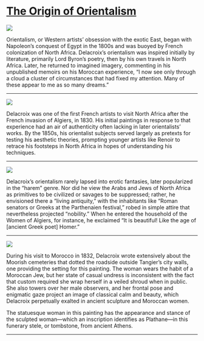 # [The Origin of Orientalism](http://artsmia.github.io/griot/#/stories/1155)

![](http://cdn.dx.artsmia.org/thumbs/tn_null.jpg)

Orientalism, or Western artists’ obsession with the exotic East, began with Napoleon’s conquest of Egypt in the 1800s and was buoyed by French colonization of North Africa. Delacroix’s orientalism was inspired initially by literature, primarily Lord Byron’s poetry, then by his own travels in North Africa. Later, he returned to imagined imagery, commenting in his unpublished memoirs on his Moroccan experience, “I now see only through a cloud a cluster of circumstances that had fixed my attention. Many of these appear to me as so many dreams.”

---

![](http://cdn.dx.artsmia.org/thumbs/tn_mia_5001143.jpg)

Delacroix was one of the first French artists to visit North Africa after the French invasion of Algiers, in 1830. His initial paintings in response to that experience had an air of authenticity often lacking in later orientalists’ works. By the 1850s, his orientalist subjects served largely as pretexts for testing his aesthetic theories, prompting younger artists like Renoir to retrace his footsteps in North Africa in hopes of understanding his techniques.

---

![](http://cdn.dx.artsmia.org/thumbs/tn_null.jpg)

Delacroix’s orientalism rarely lapsed into erotic fantasies, later popularized in the “harem” genre. Nor did he view the Arabs and Jews of North Africa as primitives to be civilized or savages to be suppressed; rather, he envisioned there a “living antiquity,” with the inhabitants like “Roman senators or Greeks at the Parthenaien festival,” robed in simple attire that nevertheless projected “nobility.” When he entered the household of the Women of Algiers, for instance, he exclaimed “It is beautiful! Like the age of [ancient Greek poet] Homer.”

---

![](http://cdn.dx.artsmia.org/thumbs/tn_null.jpg)

During his visit to Morocco in 1832, Delacroix wrote extensively about the Moorish cemeteries that dotted the roadside outside Tangier’s city walls, one providing the setting for this painting. The woman wears the habit of a Moroccan Jew, but her state of casual undress is inconsistent with the fact that custom required she wrap herself in a veiled shroud when in public. She also towers over her male observers, and her frontal pose and enigmatic gaze project an image of classical calm and beauty, which Delacroix perpetually exalted in ancient sculpture and Moroccan women.

The statuesque woman in this painting has the appearance and stance of the sculpted woman—which an inscription identifies as Plathane—in this funerary stele, or tombstone, from ancient Athens.

---
